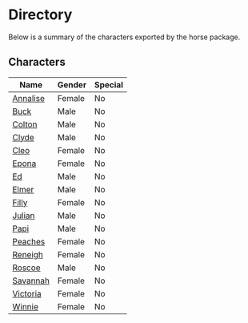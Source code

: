 # Directory
Below is a summary of the characters exported by the horse package.
## Characters
|Name|Gender|Special|
|---|---|---|
|[Annalise](./character/horse/annalise.go)|Female|No|
|[Buck](./character/horse/buck.go)|Male|No|
|[Colton](./character/horse/colton.go)|Male|No|
|[Clyde](./character/horse/clyde.go)|Male|No|
|[Cleo](./character/horse/cleo.go)|Female|No|
|[Epona](./character/horse/epona.go)|Female|No|
|[Ed](./character/horse/ed.go)|Male|No|
|[Elmer](./character/horse/elmer.go)|Male|No|
|[Filly](./character/horse/filly.go)|Female|No|
|[Julian](./character/horse/julian.go)|Male|No|
|[Papi](./character/horse/papi.go)|Male|No|
|[Peaches](./character/horse/peaches.go)|Female|No|
|[Reneigh](./character/horse/reneigh.go)|Female|No|
|[Roscoe](./character/horse/roscoe.go)|Male|No|
|[Savannah](./character/horse/savannah.go)|Female|No|
|[Victoria](./character/horse/victoria.go)|Female|No|
|[Winnie](./character/horse/winnie.go)|Female|No|
